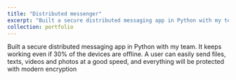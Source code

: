 ```yaml
---
title: "Distributed messenger"
excerpt: "Built a secure distributed messaging app in Python with my team.<br/><img src='/images/image_2021-05-06_18-48-20.png'>"
collection: portfolio
---
```


Built a secure distributed messaging app in Python with my team. It keeps working even if 30% of the devices are offline. A user can easily send files, texts, videos and photos at a good speed, and everything will be protected with modern encryption